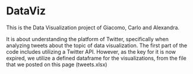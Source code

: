 # DataViz

This is the Data Visualization project of Giacomo, Carlo and Alexandra.

It is about understanding the platform of Twitter, specifically when analyzing tweets about the topic of data visualization.
The first part of the code includes utilizing a Twitter API. However, as the key for it is now expired, we utilize a defined dataframe for the visualizations, from the file that we posted on this page (tweets.xlsx)
